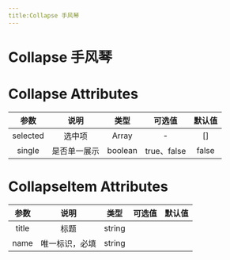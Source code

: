 ```yaml
---
title:Collapse 手风琴
---
```

# Collapse 手风琴
<ClientOnly>
<collapse-demos></collapse-demos>
<collapse-single-demos></collapse-single-demos>
</ClientOnly>


# Collapse Attributes
|参数| 说明 |  类型  | 可选值 | 默认值 |
| :-------------: |:-------------:| :-----:|:-----:|:-----:|
|selected| 选中项 | Array |-|[]
| single | 是否单一展示 |    boolean | true、false|false

# CollapseItem Attributes
|参数| 说明 |  类型  | 可选值 | 默认值 |
| :-------------: |:-------------:| :-----:|:-----:|:-----:|
|title| 标题 | string ||
| name | 唯一标识，必填 |    string | |
